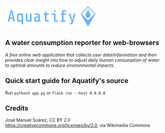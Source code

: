 ![](logos/right-side-icon-text.png)

## A water consumption reporter for web-browsers
*A free online web application that collects user data/information and then provides clear insight into how to adjust daily human consumption of water to optimal amounts to reduce environmental impacts.*

## Quick start guide for Aquatify's source
Run ```python3 app.py``` or ```flask run --host 0.0.0.0```

## Credits
José Manuel Suárez, CC BY 2.0 <https://creativecommons.org/licenses/by/2.0>, via Wikimedia Commons
